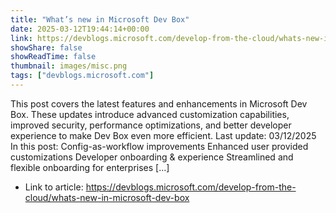 ```yaml
---
title: "What’s new in Microsoft Dev Box"
date: 2025-03-12T19:44:14+00:00
link: https://devblogs.microsoft.com/develop-from-the-cloud/whats-new-in-microsoft-dev-box
showShare: false
showReadTime: false
thumbnail: images/misc.png
tags: ["devblogs.microsoft.com"]
---
```

This post covers the latest features and enhancements in Microsoft Dev Box. These updates introduce advanced customization capabilities, improved security, performance optimizations, and better developer experience to make Dev Box even more efficient. Last update: 03/12/2025 In this post: Config-as-workflow improvements Enhanced user provided customizations Developer onboarding & experience Streamlined and flexible onboarding for enterprises […]

- Link to article: https://devblogs.microsoft.com/develop-from-the-cloud/whats-new-in-microsoft-dev-box